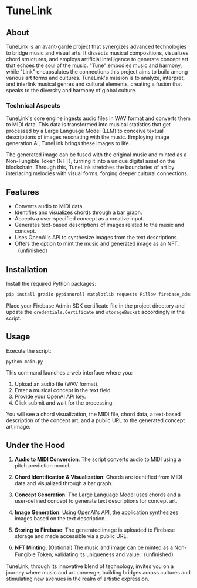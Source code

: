 # TuneLink

## About
TuneLink is an avant-garde project that synergizes advanced technologies to bridge music and visual arts. It dissects musical compositions, visualizes chord structures, and employs artificial intelligence to generate concept art that echoes the soul of the music. "Tune" embodies music and harmony, while "Link" encapsulates the connections this project aims to build among various art forms and cultures. TuneLink's mission is to analyze, interpret, and interlink musical genres and cultural elements, creating a fusion that speaks to the diversity and harmony of global culture.

### Technical Aspects
TuneLink's core engine ingests audio files in WAV format and converts them to MIDI data. This data is transformed into musical statistics that get processed by a Large Language Model (LLM) to conceive textual descriptions of images resonating with the music. Employing image generation AI, TuneLink brings these images to life.

The generated image can be fused with the original music and minted as a Non-Fungible Token (NFT), turning it into a unique digital asset on the blockchain. Through this, TuneLink stretches the boundaries of art by interlacing melodies with visual forms, forging deeper cultural connections.

## Features

- Converts audio to MIDI data.
- Identifies and visualizes chords through a bar graph.
- Accepts a user-specified concept as a creative input.
- Generates text-based descriptions of images related to the music and concept.
- Uses OpenAI's API to synthesize images from the text descriptions.
- Offers the option to mint the music and generated image as an NFT.（unfinished）

## Installation

Install the required Python packages:

```sh
pip install gradio pypianoroll matplotlib requests Pillow firebase_admin
```

Place your Firebase Admin SDK certificate file in the project directory and update the `credentials.Certificate` and `storageBucket` accordingly in the script.

## Usage

Execute the script:

```sh
python main.py
```

This command launches a web interface where you:

1. Upload an audio file (WAV format).
2. Enter a musical concept in the text field.
3. Provide your OpenAI API key.
4. Click submit and wait for the processing.

You will see a chord visualization, the MIDI file, chord data, a text-based description of the concept art, and a public URL to the generated concept art image.

## Under the Hood

1. **Audio to MIDI Conversion**: The script converts audio to MIDI using a pitch prediction model.

2. **Chord Identification & Visualization**: Chords are identified from MIDI data and visualized through a bar graph.

3. **Concept Generation**: The Large Language Model uses chords and a user-defined concept to generate text descriptions for concept art.

4. **Image Generation**: Using OpenAI's API, the application synthesizes images based on the text description.

5. **Storing to Firebase**: The generated image is uploaded to Firebase storage and made accessible via a public URL.

6. **NFT Minting**: (Optional) The music and image can be minted as a Non-Fungible Token, validating its uniqueness and value.（unfinished）

TuneLink, through its innovative blend of technology, invites you on a journey where music and art converge, building bridges across cultures and stimulating new avenues in the realm of artistic expression.
